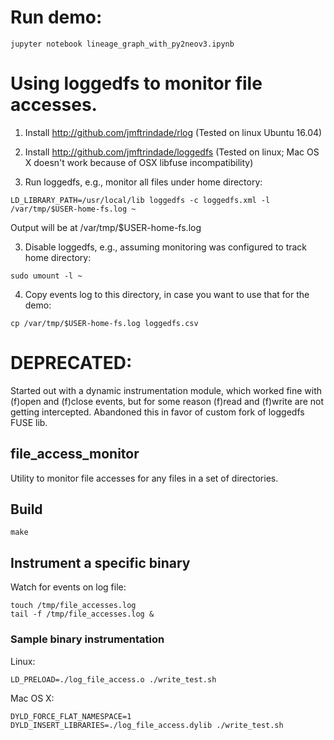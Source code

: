 # Run demo:

```
jupyter notebook lineage_graph_with_py2neov3.ipynb
```

# Using loggedfs to monitor file accesses.

1. Install http://github.com/jmftrindade/rlog (Tested on linux Ubuntu 16.04)

2. Install http://github.com/jmftrindade/loggedfs  (Tested on linux; Mac OS X doesn't work because of OSX libfuse incompatibility)

3. Run loggedfs, e.g., monitor all files under home directory:

```
LD_LIBRARY_PATH=/usr/local/lib loggedfs -c loggedfs.xml -l /var/tmp/$USER-home-fs.log ~
```

Output will be at /var/tmp/$USER-home-fs.log

3. Disable loggedfs, e.g., assuming monitoring was configured to track home directory:

```
sudo umount -l ~
```

4. Copy events log to this directory, in case you want to use that for the demo:

```
cp /var/tmp/$USER-home-fs.log loggedfs.csv
```

# DEPRECATED:

Started out with a dynamic instrumentation module, which worked fine with (f)open and (f)close events, but for some reason (f)read and (f)write are not getting intercepted.  Abandoned this in favor of custom fork of loggedfs FUSE lib.

## file_access_monitor
Utility to monitor file accesses for any files in a set of directories.

## Build
```
make
```

## Instrument a specific binary
Watch for events on log file:
```
touch /tmp/file_accesses.log
tail -f /tmp/file_accesses.log &
```

### Sample binary instrumentation
Linux:
```
LD_PRELOAD=./log_file_access.o ./write_test.sh
```

Mac OS X:
```
DYLD_FORCE_FLAT_NAMESPACE=1 DYLD_INSERT_LIBRARIES=./log_file_access.dylib ./write_test.sh
```
